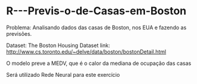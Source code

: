 # R---Previs-o-de-Casas-em-Boston

Problema: Analisando dados das casas de Boston, nos EUA e fazendo as previsões.

Dataset: The Boston Housing Dataset
link: http://www.cs.toronto.edu/~delve/data/boston/bostonDetail.html

O modelo preve a MEDV, que é o calor da mediana de ocupação das casas

Será utilizado Rede Neural para este exercício
